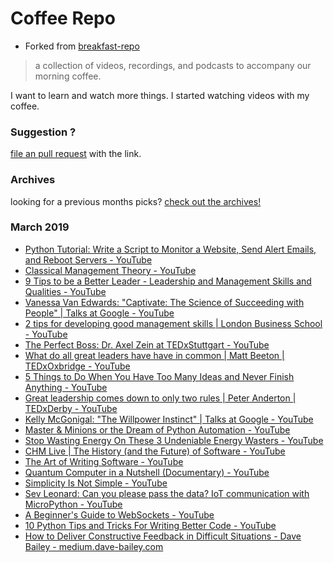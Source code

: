 # Coffee Repo #

* Forked from [breakfast-repo](https://github.com/ashleygwilliams/breakfast-repo)

> a collection of videos, recordings, and podcasts to accompany our morning coffee.

I want to learn and watch more things. I started watching videos with my coffee.

### Suggestion ?

[file an pull request](https://github.com/christopher-burke/coffee-repo/pulls) with the link.

### Archives

looking for a previous months picks? [check out the archives!](https://github.com/christopher-burke/coffee-repo/tree/coffee-repo/archives/)

### March 2019

* [Python Tutorial: Write a Script to Monitor a Website, Send Alert Emails, and Reboot Servers - YouTube](https://youtu.be/yqm6MBt-yfY)
* [Classical Management Theory - YouTube](https://youtu.be/d1jOwD-CTLI)
* [9 Tips to be a Better Leader - Leadership and Management Skills and Qualities - YouTube](https://youtu.be/B0w-ASaOb94)
* [Vanessa Van Edwards: "Captivate: The Science of Succeeding with People" | Talks at Google - YouTube](https://youtu.be/0MtsXbTJdt8)
* [2 tips for developing good management skills | London Business School - YouTube](https://youtu.be/lLcgCEbsT08)
* [The Perfect Boss: Dr. Axel Zein at TEDxStuttgart - YouTube](https://youtu.be/jFG7jqJXbno)
* [What do all great leaders have have in common | Matt Beeton | TEDxOxbridge - YouTube](https://youtu.be/KgmKNKM0i1g)
* [5 Things to Do When You Have Too Many Ideas and Never Finish Anything - YouTube](https://youtu.be/clDUHSsYs6o)
* [Great leadership comes down to only two rules | Peter Anderton | TEDxDerby - YouTube](https://youtu.be/oDsMlmfLjd4)
* [Kelly McGonigal: "The Willpower Instinct" | Talks at Google - YouTube](https://youtu.be/V5BXuZL1HAg)
* [Master & Minions or the Dream of Python Automation - YouTube](https://youtu.be/rsSnWuBEro8)
* [Stop Wasting Energy On These 3 Undeniable Energy Wasters - YouTube](https://youtu.be/x-PhXOLW1X8)
* [CHM Live | The History (and the Future) of Software - YouTube](https://youtu.be/OdI7Ukf-Bf4)
* [The Art of Writing Software - YouTube](https://youtu.be/QdVFvsCWXrA)
* [Quantum Computer in a Nutshell (Documentary) - YouTube](https://youtu.be/0dXNmbiGPS4)
* [Simplicity Is Not Simple - YouTube](https://youtu.be/9hohuqj-yI8)
* [Sev Leonard: Can you please pass the data? IoT communication with MicroPython - YouTube](https://youtu.be/qCvgOhrl1Rs)
* [A Beginner's Guide to WebSockets - YouTube](https://youtu.be/FmaBZcQzL-Y)
* [10 Python Tips and Tricks For Writing Better Code - YouTube](https://youtu.be/C-gEQdGVXbk)
* [How to Deliver Constructive Feedback in Difficult Situations - Dave Bailey - medium.dave-bailey.com](https://medium.dave-bailey.com/the-essential-guide-to-difficult-conversations-41f736e63ccf)
